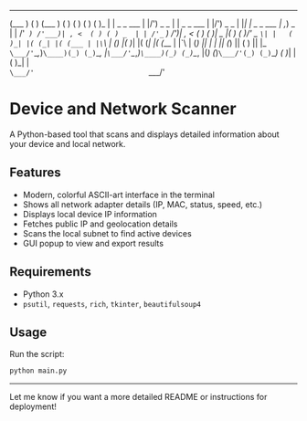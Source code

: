 
 _____                _             _____                _             _   _                _   
(___  )              ( )           (___  )              ( )           ( ) ( )              ( )_ 
    | |   _ _    ___ | |/')  _   _     | |   _ _    ___ | |/')  _   _ | |_| | _   _   ___  | ,_)
 _  | | /'_` ) /'___)| , <  ( ) ( ) _  | | /'_` ) /'___)| , <  ( ) ( )|  _  |( ) ( )/' _ `\| |  
( )_| |( (_| |( (___ | |\`\ | (_) |( )_| |( (_| |( (___ | |\`\ | (_) || | | || (_) || ( ) || |_ 
`\___/'`\__,_)`\____)(_) (_)`\__, |`\___/'`\__,_)`\____)(_) (_)`\__, |(_) (_)`\___/'(_) (_)`\__)
                            ( )_| |                            ( )_| |                          
                            `\___/'                            `\___/'                          

# Device and Network Scanner

A Python-based tool that scans and displays detailed information about your device and local network.

## Features

- Modern, colorful ASCII-art interface in the terminal
- Shows all network adapter details (IP, MAC, status, speed, etc.)
- Displays local device IP information
- Fetches public IP and geolocation details
- Scans the local subnet to find active devices
- GUI popup to view and export results

## Requirements

- Python 3.x
- `psutil`, `requests`, `rich`, `tkinter`, `beautifulsoup4`

## Usage

Run the script:
```bash
python main.py
```

---

Let me know if you want a more detailed README or instructions for deployment!
